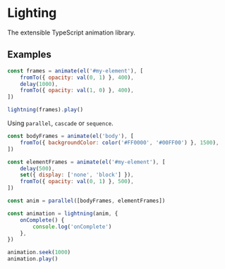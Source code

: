 # Lighting

The extensible TypeScript animation library.

## Examples

```js
const frames = animate(el('#my-element'), [
    fromTo({ opacity: val(0, 1) }, 400),
    delay(1000),
    fromTo({ opacity: val(1, 0) }, 400),
])

lightning(frames).play()
```

Using `parallel`, `cascade` or `sequence`.

```js
const bodyFrames = animate(el('body'), [
    fromTo({ backgroundColor: color('#FF0000', '#00FF00') }, 1500),
])

const elementFrames = animate(el('#my-element'), [
    delay(500),
    set({ display: ['none', 'block'] }),
    fromTo({ opacity: val(0, 1) }, 500),
])

const anim = parallel([bodyFrames, elementFrames])

const animation = lightning(anim, {
    onComplete() {
        console.log('onComplete')
    },
})

animation.seek(1000)
animation.play()
```
